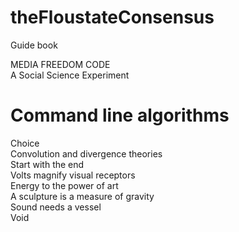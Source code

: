 # theFloustateConsensus
Guide book

MEDIA FREEDOM CODE<br>
A Social Science Experiment

# Command line algorithms

Choice<br>
Convolution and divergence theories<br>
Start with the end<br>
Volts magnify visual receptors<br>
Energy to the power of art<br>
A sculpture is a measure of gravity<br>
Sound needs a vessel<br>
Void<br>

